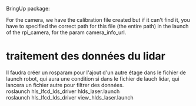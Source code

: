BringUp package:  

For the camera, we have the calibration file created but if it can't find it, you have to specified the correct path for this file (the entire path) in the launch of the rpi_camera, for the param camera_info_url.  

# traitement des données du lidar

Il faudra créer un rosparam pour l'ajout d'un autre étage dans le fichier de launch robot, qui aura une condition si dans le fichier de lauch lidar, qui lancera un fichier autre pour filtrer des données.  
roslaunch hls_lfcd_lds_driver hlds_laser.launch  
roslaunch hls_lfcd_lds_driver view_hlds_laser.launch
